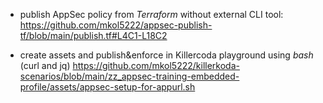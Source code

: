 
* publish AppSec policy from *Terraform* without external CLI tool:
https://github.com/mkol5222/appsec-publish-tf/blob/main/publish.tf#L4C1-L18C2

* create assets and publish&enforce in Killercoda playground using *bash* (curl and jq)
https://github.com/mkol5222/killerkoda-scenarios/blob/main/zz_appsec-training-embedded-profile/assets/appsec-setup-for-appurl.sh


